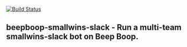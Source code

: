 [![Build Status](https://travis-ci.org/BeepBoopHQ/beepboop-smallwins-slack.svg)](https://travis-ci.org/BeepBoopHQ/beepboop-smallwins-slack)

## beepboop-smallwins-slack - Run a multi-team smallwins-slack bot on Beep Boop.
